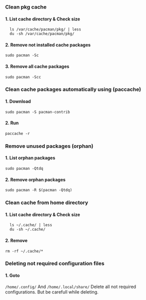 ### Clean pkg cache

#### 1. List cache directory & Check size
```
  ls /var/cache/pacman/pkg/ | less 
  du -sh /var/cache/pacman/pkg/
```
#### 2. Remove not installed cache packages
```sudo pacman -Sc```

#### 3. Remove all cache packages
```sudo pacman -Scc```

### Clean cache packages automatically using (paccache)

#### 1. Download
```sudo pacman -S pacman-contrib```

#### 2. Run
```paccache -r```

### Remove unused packages (orphan)

#### 1. List orphan packages
```sudo pacman -Qtdq```

#### 2. Remove orphan packages
```sudo pacman -R $(pacman -Qtdq)```

### Clean cache from home directory

#### 1. List cache directory & Check size
```
  ls ~/.cache/ | less 
  du -sh ~/.cache/
```

#### 2. Remove 
```rm -rf ~/.cache/* ```

### Deleting not required configuration files

#### 1. Goto
```/home/.config/```
And
```/home/.local/share/```
Delete all not required configurations. But be carefull while deleting.
